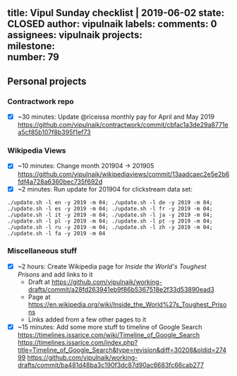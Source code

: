 title:	Vipul Sunday checklist | 2019-06-02
state:	CLOSED
author:	vipulnaik
labels:	
comments:	0
assignees:	vipulnaik
projects:	
milestone:	
number:	79
--
## Personal projects

### Contractwork repo

- [x] ~30 minutes: Update @riceissa monthly pay for April and May 2019 https://github.com/vipulnaik/contractwork/commit/cbfac1a3de29a8771ea5cf85b107f8b395f1ef73

### Wikipedia Views

- [x] ~10 minutes: Change month 201904 -> 201905 https://github.com/vipulnaik/wikipediaviews/commit/13aadcaec2e5e2b6fdf4a728a6360bec735f692d
- [x] ~2 minutes: Run update for 201904 for clickstream data set:

`./update.sh -l en -y 2019 -m 04; ./update.sh -l de -y 2019 -m 04; ./update.sh -l es -y 2019 -m 04; ./update.sh -l fr -y 2019 -m 04; ./update.sh -l it -y 2019 -m 04; ./update.sh -l ja -y 2019 -m 04; ./update.sh -l pl -y 2019 -m 04; ./update.sh -l pt -y 2019 -m 04; ./update.sh -l ru -y 2019 -m 04; ./update.sh -l zh -y 2019 -m 04; ./update.sh -l fa -y 2019 -m 04`

### Miscellaneous stuff

- [x] ~2 hours: Create Wikipedia page for *Inside the World's Toughest Prisons* and add links to it
  - Draft at https://github.com/vipulnaik/working-drafts/commit/a28fd263941eb9f86b5367518e2f33d53890ead3
  - Page at https://en.wikipedia.org/wiki/Inside_the_World%27s_Toughest_Prisons
  - Links added from a few other pages to it
- [x] ~15 minutes: Add some more stuff to timeline of Google Search https://timelines.issarice.com/wiki/Timeline_of_Google_Search https://timelines.issarice.com/index.php?title=Timeline_of_Google_Search&type=revision&diff=30208&oldid=27499 https://github.com/vipulnaik/working-drafts/commit/ba481d48ba3c190f3dc87d90ac6683fc66cab277
